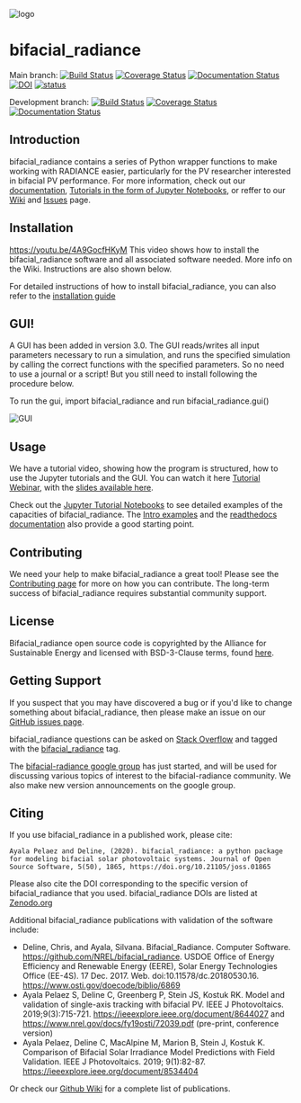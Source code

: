 ![logo](docs/images_wiki/bifacial_radiance.png)

# bifacial_radiance
Main branch: [![Build Status](https://github.com/nrel/bifacial_radiance/actions/workflows/pytest.yaml/badge.svg?branch=main)](https://github.com/nrel/bifacial_radiance/actions)
[![Coverage Status](https://coveralls.io/repos/github/NREL/bifacial_radiance/badge.svg?branch=main)](https://coveralls.io/github/NREL/bifacial_radiance?branch=main)
[![Documentation Status](https://readthedocs.org/projects/bifacial-radiance/badge/?version=stable)](https://bifacial-radiance.readthedocs.io/en/latest/?badge=stable)
[![DOI](https://zenodo.org/badge/DOI/10.5281/zenodo.3860350.svg)](https://doi.org/10.5281/zenodo.3860350)
[![status](https://joss.theoj.org/papers/b018890e2ab7ddf723d37b17e308e273/status.svg)](https://joss.theoj.org/papers/b018890e2ab7ddf723d37b17e308e273)

Development branch: [![Build Status](https://github.com/nrel/bifacial_radiance/actions/workflows/pytest.yaml/badge.svg?branch=development)](https://github.com/nrel/bifacial_radiance/actions)
[![Coverage Status](https://coveralls.io/repos/github/NREL/bifacial_radiance/badge.svg?branch=development)](https://coveralls.io/github/NREL/bifacial_radiance?branch=development)
[![Documentation Status](https://readthedocs.org/projects/bifacial-radiance/badge/?version=latest)](https://bifacial-radiance.readthedocs.io/en/latest/?badge=latest)

## Introduction

bifacial_radiance contains a series of Python wrapper functions to make working with 
RADIANCE easier, particularly for the PV researcher interested in bifacial PV 
performance.  For more information, check out our [documentation](https://bifacial-radiance.readthedocs.io), 
[Tutorials in the form of Jupyter Notebooks](docs/tutorials/), or reffer to our [Wiki](https://github.com/NREL/bifacial_radiance/wiki)
and [Issues](https://github.com/NREL/bifacial_radiance/issues) page. 

## Installation

https://youtu.be/4A9GocfHKyM
This video shows how to install the bifacial_radiance software and all associated software needed. More info on the Wiki. Instructions are also shown below.

For detailed instructions of how to install bifacial_radiance, you can also refer to the [installation guide](https://bifacial-radiance.readthedocs.io/en/stable/installation.html)

## GUI! 

A GUI has been added in version 3.0. The GUI reads/writes all input parameters necessary to run a simulation, and runs the specified simulation by calling the correct functions with the specified parameters. So no need to use a journal or a script! But you still need to install following the procedure below. 

To run the gui, import bifacial_radiance and run bifacial_radiance.gui()

![GUI](docs/images_wiki/bifacial_radiance_GUI.png)


## Usage

We have a tutorial video, showing how the program is structured, how to use the Jupyter tutorials and the GUI. You can watch it here [Tutorial Webinar](https://www.youtube.com/watch?v=1X9L-R-RVGA), with the [slides available here](https://www.nrel.gov/docs/fy20osti/75218.pdf).

Check out the [Jupyter Tutorial Notebooks](docs/tutorials/) to see detailed examples of the capacities of bifacial_radiance.
The [Intro examples](https://bifacial-radiance.readthedocs.io/en/stable/introexamples.html) and the [readthedocs documentation](https://bifacial-radiance.readthedocs.io) also provide a good starting point.

## Contributing

We need your help to make bifacial_radiance a great tool! Please see the [Contributing page](https://bifacial-radiance.readthedocs.io/en/stable/contributing.html) for more on how you can contribute. The long-term success of bifacial_radiance requires substantial community support.

## License

Bifacial_radiance open source code is copyrighted by the Alliance for Sustainable Energy and licensed with BSD-3-Clause terms, found [here](https://github.com/NREL/bifacial_radiance/blob/master/LICENSE).

## Getting Support

If you suspect that you may have discovered a bug or if you'd like to
change something about bifacial_radiance, then please make an issue on our
[GitHub issues page](https://github.com/NREL/bifacial_radiance/issues).

bifacial_radiance questions can be asked on
[Stack Overflow](http://stackoverflow.com) and tagged with
the [bifacial_radiance](http://stackoverflow.com/questions/tagged/bifacial_radiance) tag.

The [bifacial-radiance google group](https://groups.google.com/forum/#!forum/bifacial_radiance) 
has just started, and will be used for discussing various topics of interest to the bifacial-radiance
community. We also make new version announcements on the google group.

## Citing

If you use bifacial_radiance in a published work, please cite:

    Ayala Pelaez and Deline, (2020). bifacial_radiance: a python package for modeling bifacial solar photovoltaic systems. Journal of Open Source Software, 5(50), 1865, https://doi.org/10.21105/joss.01865


Please also cite the DOI corresponding to the specific version of bifacial_radiance that you used. bifacial_radiance DOIs are listed at [Zenodo.org](https://zenodo.org/search?page=1&size=20&q=conceptrecid:3860349&all_versions&sort=-version)

Additional bifacial_radiance publications with validation of the software include:
* Deline, Chris, and Ayala, Silvana. Bifacial_Radiance. Computer Software. https://github.com/NREL/bifacial_radiance. USDOE Office of     Energy Efficiency and Renewable Energy (EERE), Solar Energy Technologies Office (EE-4S). 17 Dec. 2017. Web. doi:10.11578/dc.20180530.16. https://www.osti.gov/doecode/biblio/6869
* Ayala Pelaez S, Deline C, Greenberg P, Stein JS, Kostuk RK. Model and validation of single-axis tracking with bifacial PV. IEEE J Photovoltaics. 2019;9(3):715-721. https://ieeexplore.ieee.org/document/8644027 and https://www.nrel.gov/docs/fy19osti/72039.pdf (pre-print, conference version)
* Ayala Pelaez, Deline C, MacAlpine M, Marion B, Stein J, Kostuk K. Comparison of Bifacial Solar Irradiance Model Predictions with Field Validation. IEEE J Photovoltaics. 2019; 9(1):82-87. https://ieeexplore.ieee.org/document/8534404

Or check our [Github Wiki](https://github.com/NREL/bifacial_radiance/wiki) for a complete list of publications.
